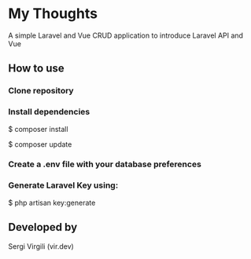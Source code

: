 

# My Thoughts

A simple Laravel and Vue CRUD application to introduce Laravel API and Vue

## How to use

### Clone repository

### Install dependencies

$ composer install

$ composer update

### Create a .env file with your database preferences

### Generate Laravel Key using:

$ php artisan key:generate

## Developed by

Sergi Virgili (vir.dev)
